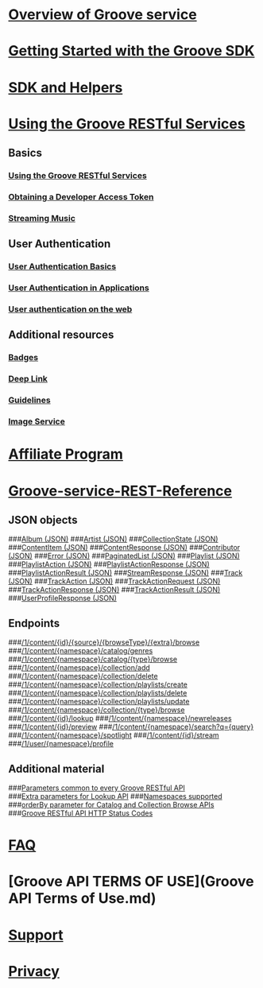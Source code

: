 # [Overview of Groove service](Groove-service.md)
# [Getting Started with the Groove SDK](Getting-Started.md)  
# [SDK and Helpers](SDK-and-helpers/SdK-and-Helpers.md)
# [Using the Groove RESTful Services](Using-the-Groove-RESTful-Services/Using-the-Groove-RESTful-Services.md)
## Basics
### [Using the Groove RESTful Services](Using-the-Groove-RESTful-Services/Using-the-Groove-RESTful-Services.md)
### [Obtaining a Developer Access Token](Using-the-Groove-RESTful-Services/Obtaining-a-Developer-Access-Token.md)
### [Streaming Music](Using-the-Groove-RESTful-Services/Streaming-Music.md)

## User Authentication
### [User Authentication Basics](Using-the-Groove-RESTful-Services/User-Authentication.md)
### [User Authentication in Applications](Using-the-Groove-RESTful-Services/User-Authentication-in-Applications.md)
### [User authentication on the web](Using-the-Groove-RESTful-Services/User-Authentication-on-the-web.md)


## Additional resources
### [Badges](Using-the-Groove-RESTful-Services/Badges.md)
### [Deep Link](Using-the-Groove-RESTful-Services/Deep-link.md)
### [Guidelines](Using-the-Groove-RESTful-Services/Guidelines.md)
### [Image Service](Using-the-Groove-RESTful-Services/Image-Service.md)

# [Affiliate Program](http://aka.ms/MicrosoftAffiliates)
# [Groove-service-REST-Reference](Groove-service-REST-Reference/Groove-Service-REST-Reference.md)
## JSON objects
###[Album (JSON)](Groove-service-REST-Reference/JSON_Album.md)
###[Artist (JSON)](Groove-service-REST-Reference/JSON_Artist.md)
###[CollectionState (JSON)](Groove-service-REST-Reference/JSON_CollectionState.md)
###[ContentItem (JSON)](Groove-service-REST-Reference/JSON_ContentItem.md)
###[ContentResponse (JSON)](Groove-service-REST-Reference/JSON_ContentResponse.md)
###[Contributor (JSON)](Groove-service-REST-Reference/JSON_Contributor.md)
###[Error (JSON)](Groove-service-REST-Reference/JSON_Error.md)
###[PaginatedList (JSON)](Groove-service-REST-Reference/JSON_PaginatedList.md)
###[Playlist (JSON)](Groove-service-REST-Reference/JSON_Playlist.md)
###[PlaylistAction (JSON)](Groove-service-REST-Reference/JSON_PlaylistAction.md)
###[PlaylistActionResponse (JSON)](Groove-service-REST-Reference/JSON_PlaylistActionResponse.md)
###[PlaylistActionResult (JSON)](Groove-service-REST-Reference/JSON_PlaylistActionResult.md)
###[StreamResponse (JSON)](Groove-service-REST-Reference/JSON_StreamResponse.md)
###[Track (JSON)](Groove-service-REST-Reference/JSON_Track.md)
###[TrackAction (JSON)](Groove-service-REST-Reference/JSON_TrackAction.md)
###[TrackActionRequest (JSON)](Groove-service-REST-Reference/JSON_TrackActionRequest.md)
###[TrackActionResponse (JSON)](Groove-service-REST-Reference/JSON_TrackActionResponse.md)
###[TrackActionResult (JSON)](Groove-service-REST-Reference/JSON_TrackActionResult.md)
###[UserProfileResponse (JSON)](Groove-service-REST-Reference/JSON_UserProfileResponse.md)

## Endpoints
###[/1/content/{id}/{source}/{browseType}/{extra}/browse](Groove-service-REST-Reference/URI_ContentIdSourceBrowsetypeExtraBrowseGET.md)
###[/1/content/{namespace}/catalog/genres](Groove-service-REST-Reference/URI_ContentNamespaceCatalogGenresGET.md) 
###[/1/content/{namespace}/catalog/{type}/browse](Groove-service-REST-Reference/URI_ContentNamespaceCatalogTypeBrowseGET.md)
###[/1/content/{namespace}/collection/add](Groove-service-REST-Reference/URI_ContentNamespaceCollectionAddPOST.md)
###[/1/content/{namespace}/collection/delete](Groove-service-REST-Reference/URI_ContentNamespaceCollectionDeletePOST.md)
###[/1/content/{namespace}/collection/playlists/create](Groove-service-REST-Reference/URI_ContentNamespaceCollectionPlaylistsCreatePOST.md)
###[/1/content/{namespace}/collection/playlists/delete](Groove-service-REST-Reference/URI_ContentNamespaceCollectionPlaylistsDeletePOST.md)
###[/1/content/{namespace}/collection/playlists/update](Groove-service-REST-Reference/URI_ContentNamespaceCollectionPlaylistsUpdatePOST.md)
###[/1/content/{namespace}/collection/{type}/browse](Groove-service-REST-Reference/URI_ContentNamespaceCollectionTypeBrowseGET.md)
###[/1/content/{id}/lookup](Groove-service-REST-Reference/URI_ContentLookupGET.md)
###[/1/content/{namespace}/newreleases](Groove-service-REST-Reference/URI_ContentNamespaceNewreleasesGET.md)
###[/1/content/{id}/preview](Groove-service-REST-Reference/URI_ContentNamespacePreviewGET.md)
###[/1/content/{namespace}/search?q={query}](Groove-service-REST-Reference/URI_ContentSearchGET.md)
###[/1/content/{namespace}/spotlight](Groove-service-REST-Reference/URI_ContentNamespaceSpotlightGET.md)
###[/1/content/{id}/stream](Groove-service-REST-Reference/URI_ContentNamespaceStreamGET.md)
###[/1/user/{namespace}/profile](Groove-service-REST-Reference/URI_UserNamespaceProfileGET.md)


## Additional material
###[Parameters common to every Groove RESTful API](Groove-service-REST-Reference/CommonParameters.md)  
###[Extra parameters for Lookup API](Groove-service-REST-Reference/Extras.md) 
###[Namespaces supported](Groove-service-REST-Reference/Namespace.md)  
###[orderBy parameter for Catalog and Collection Browse APIs](Groove-service-REST-Reference/OrderBy.md)  
###[Groove RESTful API HTTP Status Codes](Groove-service-REST-Reference/HTTPStatusCodes.md)   

# [FAQ](FAQ.md)
# [Groove API TERMS OF USE](Groove API Terms of Use.md)
# [Support](Support.md)
# [Privacy](Privacy.md)

